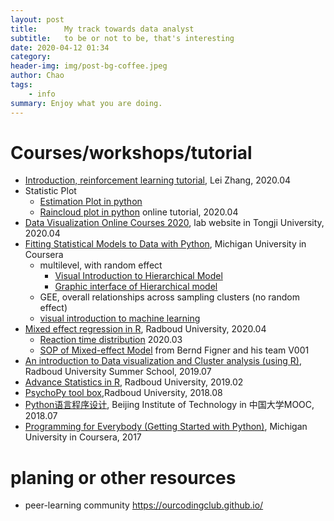 ```yaml
---
layout: post
title:      My track towards data analyst
subtitle:   to be or not to be, that's interesting
date: 2020-04-12 01:34 
category: 
header-img: img/post-bg-coffee.jpeg
author: Chao
tags:
    - info
summary: Enjoy what you are doing.
---
```


# Courses/workshops/tutorial

- [Introduction, reinforcement learning tutorial](https://github.com/lei-zhang/RL_tutorial_webinar), Lei Zhang, 2020.04
- Statistic Plot
  - [Estimation Plot in python](https://acclab.github.io/DABEST-python-docs/tutorial.html)
  - [Raincloud plot in python](https://github.com/RainCloudPlots/RainCloudPlots/tree/master/tutorial_python) online tutorial, 2020.04
- [Data Visualization Online Courses 2020](https://idvxlab.com/teaching.html), lab website in Tongji University, 2020.04
- [Fitting Statistical Models to Data with Python](https://www.coursera.org/learn/fitting-statistical-models-data-python/home/info), Michigan University in Coursera
  - multilevel, with random effect
    - [Visual Introduction to Hierarchical Model](http://mfviz.com/hierarchical-models/)
    - [Graphic interface of Hierarchical model](https://calpolystat3.shinyapps.io/Hierarchical_Models/)
  - GEE, overall relationships across sampling clusters (no random effect)
  - [visual introduction to machine learning](http://www.r2d3.us/visual-intro-to-machine-learning-part-1/)
- [Mixed effect regression in R](https://brightspace.ru.nl/d2l/home/93862), Radboud University, 2020.04
  - [Reaction time distribution](https://lindeloev.shinyapps.io/shiny-rt/) 2020.03
  - [SOP of Mixed-effect Model](http://decision-lab.org/people/) from Bernd Figner and his team V001
- [An introduction to Data visualization and Cluster analysis (using R)](https://brightspace.ru.nl/d2l/home/75100), Radboud University Summer School, 2019.07
- [Advance Statistics in R](https://brightspace.ru.nl/d2l/home/17033), Radboud University, 2019.02
- [PsychoPy tool box](https://www.socsci.ru.nl/wilberth/nocms/psychopy/print.php),Radboud University, 2018.08
- [Python语言程序设计](http://www.icourse163.org/course/BIT-268001?tid=1002788003), Beijing Institute of Technology in 中国大学MOOC, 2018.07
- [Programming for Everybody (Getting Started with Python)](https://www.coursera.org/specializations/python), Michigan University in Coursera, 2017

# planing or other resources
- peer-learning community https://ourcodingclub.github.io/
